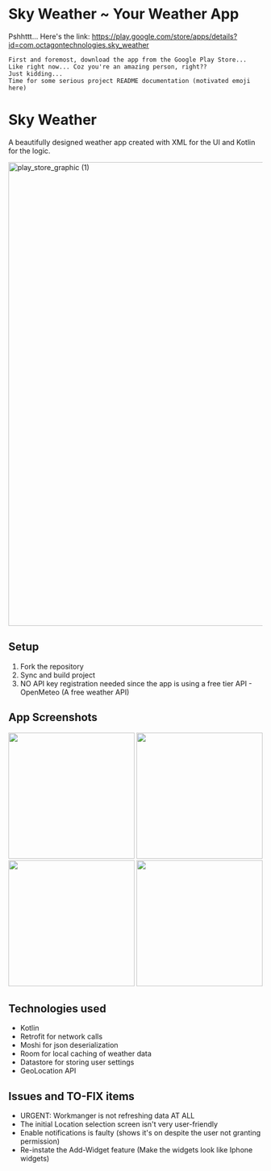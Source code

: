 # Sky Weather ~ Your Weather App
Pshhttt... Here's the link: <a href="https://play.google.com/store/apps/details?id=com.octagontechnologies.sky_weather">https://play.google.com/store/apps/details?id=com.octagontechnologies.sky_weather</link>
```
First and foremost, download the app from the Google Play Store...
Like right now... Coz you're an amazing person, right?? 
Just kidding...
Time for some serious project README documentation (motivated emoji here)
```

# Sky Weather
A beautifully designed weather app created with XML for the UI and Kotlin for the logic.

<img width="920" alt="play_store_graphic (1)" src="https://github.com/Octagon-Technologies/Sky_Weather/assets/62815445/3eb4a5ce-d11a-4a20-a69b-268b3269cd17">

## Setup
1) Fork the repository
2) Sync and build project
3) NO API key registration needed since the app is using a free tier API - OpenMeteo (A free weather API)

## App Screenshots
<img src="https://github.com/Octagon-Technologies/Sky_Weather/assets/62815445/d581d793-93da-4de2-a524-67a8003a4510" width="250">
<img src="https://github.com/Octagon-Technologies/Sky_Weather/assets/62815445/4e7b8eaa-3728-41d6-af0a-e8f859008ce4" width="250">
<img src="https://github.com/Octagon-Technologies/Sky_Weather/assets/62815445/7107ede8-a6e5-4dcb-a111-5a64d6d039fc" width="250">
<img src="https://github.com/Octagon-Technologies/Sky_Weather/assets/62815445/92dbf7ca-b3ae-4ea0-9c48-d9f00b11d92c" width="250">

## Technologies used
- Kotlin
- Retrofit for network calls
- Moshi for json deserialization
- Room for local caching of weather data
- Datastore for storing user settings
- GeoLocation API

 ## Issues and TO-FIX items
 - URGENT: Workmanger is not refreshing data AT ALL
 - The initial Location selection screen isn't very user-friendly
 - Enable notifications is faulty (shows it's on despite the user not granting permission)
 - Re-instate the Add-Widget feature (Make the widgets look like Iphone widgets)
